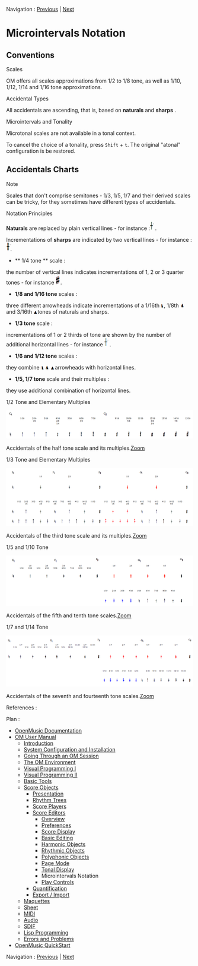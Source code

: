 Navigation : [Previous](Editor-Tonality "page précédente\(Tonal
Display\)") | [Next](Editor-Play "Next\(Play
Controls\)")


# Microintervals Notation

## Conventions

Scales

OM offers all scales approximations from 1/2 to 1/8 tone, as well as 1/10,
1/12, 1/14 and 1/16 tone approximations.

Accidental Types

All accidentals are ascending, that is, based on  **naturals** and  **sharps**
.

Microintervals and Tonality

Microtonal scales are not available in a tonal context.

To cancel the choice of a tonality, press `Shift` \+ `t`. The original
"atonal" configuration is be restored.

## Accidentals Charts

Note

Scales that don't comprise semitones - 1/3, 1/5, 1/7 and their derived scales
can be tricky, for they sometimes have different types of accidentals.

Notation Principles

**Naturals** are replaced by plain vertical lines - for instance
:![](../res/nat_icon.png) .

Incrementations of  **sharps** are indicated by two vertical lines - for
instance :![](../res/sharp_icon.png).

  * ** 1/4 tone ** scale : 

the number of vertical lines indicates incrementations of 1, 2 or 3 quarter
tones - for instance ![](../res/triplediese_icon.png).

  * **1/8   and 1/16 tone** scales : 

three different arrowheads indicate incrementations of a 1/16th
![](../res/arrow3_icon.png), 1/8th ![](../res/arrow1_icon_1.png)and 3/16th
![](../res/arrow2_icon.png)tones of naturals and sharps.

  * **1/3 tone** scale : 

incrementations of 1 or 2 thirds of tone are shown by the number of additional
horizontal lines - for instance ![](../res/nat_icon.png) .

  * **1/6 and 1/12 tone** scales :

they combine ![](../res/arrow3_icon.png) ![](../res/arrow1_icon_1.png)
![](../res/arrow2_icon.png)arrowheads with horizontal lines.

  * **1/5, 1/7 tone** scale and their multiples :

they use additional combination of horizontal lines.

1/2 Tone and Elementary Multiples

![Accidentals of the half tone scale and its multiples.](../res/1_scr.png)

Accidentals of the half tone scale and its multiples.[Zoom](../res/1_scr_1.png
"Zoom \(nouvelle fenêtre\)")

1/3 Tone and Elementary Multiples

![Accidentals of the third tone scale and its multiples.](../res/3RD_scr.png)

Accidentals of the third tone scale and its
multiples.[Zoom](../res/3RD_scr_1.png "Zoom \(nouvelle fenêtre\)")

1/5 and 1/10 Tone

![Accidentals of the fifth and tenth tone scales.](../res/5th_scr.png)

Accidentals of the fifth and tenth tone scales.[Zoom](../res/5th_scr_1.png
"Zoom \(nouvelle fenêtre\)")

1/7 and 1/14 Tone

![Accidentals of the seventh and fourteenth tone scales.](../res/7th_scr.png)

Accidentals of the seventh and fourteenth tone
scales.[Zoom](../res/7th_scr_1.png "Zoom \(nouvelle fenêtre\)")

References :

Plan :

  * [OpenMusic Documentation](OM-Documentation)
  * [OM User Manual](OM-User-Manual)
    * [Introduction](00-Sommaire)
    * [System Configuration and Installation](Installation)
    * [Going Through an OM Session](Goingthrough)
    * [The OM Environment](Environment)
    * [Visual Programming I](BasicVisualProgramming)
    * [Visual Programming II](AdvancedVisualProgramming)
    * [Basic Tools](BasicObjects)
    * [Score Objects](ScoreObjects)
      * [Presentation](Score-Objects-Intro)
      * [Rhythm Trees](RT)
      * [Score Players](ScorePlayer)
      * [Score Editors](ScoreEditors)
        * [Overview](Editor-Overview)
        * [Preferences](Editors-Prefs)
        * [Score Display](Editor-Display)
        * [Basic Editing](Editor-Basics)
        * [Harmonic Objects](Harmonic-Obj-Editor)
        * [Rhythmic Objects](Editor-Rhythm)
        * [Polyphonic Objects](Poly-Multi-Editor)
        * [Page Mode](Editor-PageMode)
        * [Tonal Display](Editor-Tonality)
        * Microintervals Notation
        * [Play Controls](Editor-Play)
      * [Quantification](Quantification)
      * [Export / Import](ImportExport)
    * [Maquettes](Maquettes)
    * [Sheet](Sheet)
    * [MIDI](MIDI)
    * [Audio](Audio)
    * [SDIF](SDIF)
    * [Lisp Programming](Lisp)
    * [Errors and Problems](errors)
  * [OpenMusic QuickStart](QuickStart-Chapters)

Navigation : [Previous](Editor-Tonality "page précédente\(Tonal
Display\)") | [Next](Editor-Play "Next\(Play
Controls\)")

